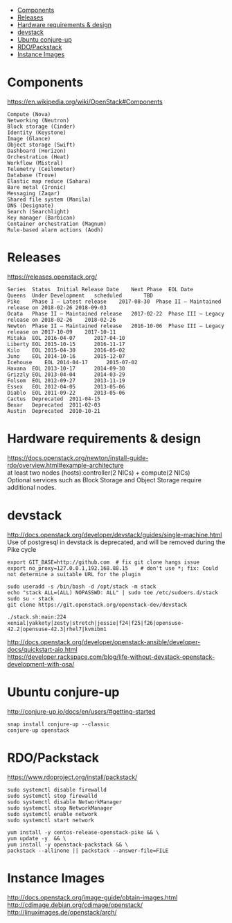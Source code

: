 <!-- TOC -->

- [Components](#components)
- [Releases](#releases)
- [Hardware requirements & design](#hardware-requirements--design)
- [devstack](#devstack)
- [Ubuntu conjure-up](#ubuntu-conjure-up)
- [RDO/Packstack](#rdopackstack)
- [Instance Images](#instance-images)

<!-- /TOC -->
# Components
https://en.wikipedia.org/wiki/OpenStack#Components

    Compute (Nova)
    Networking (Neutron)
    Block storage (Cinder)
    Identity (Keystone)
    Image (Glance)
    Object storage (Swift)
    Dashboard (Horizon)
    Orchestration (Heat)
    Workflow (Mistral)
    Telemetry (Ceilometer)
    Database (Trove)
    Elastic map reduce (Sahara)
    Bare metal (Ironic)
    Messaging (Zaqar)
    Shared file system (Manila)
    DNS (Designate)
    Search (Searchlight)
    Key manager (Barbican)
    Container orchestration (Magnum)
    Rule-based alarm actions (Aodh)

# Releases
https://releases.openstack.org/

    Series	Status	Initial Release Date	Next Phase	EOL Date
    Queens	Under Development	scheduled	 	TBD
    Pike	Phase I – Latest release	2017-08-30	Phase II – Maintained release on 2018-02-26	2018-09-03
    Ocata	Phase II – Maintained release	2017-02-22	Phase III – Legacy release on 2018-02-26	2018-02-26
    Newton	Phase II – Maintained release	2016-10-06	Phase III – Legacy release on 2017-10-09	2017-10-11
    Mitaka	EOL	2016-04-07	 	2017-04-10
    Liberty	EOL	2015-10-15	 	2016-11-17
    Kilo	EOL	2015-04-30	 	2016-05-02
    Juno	EOL	2014-10-16	 	2015-12-07
    Icehouse	EOL	2014-04-17	 	2015-07-02
    Havana	EOL	2013-10-17	 	2014-09-30
    Grizzly	EOL	2013-04-04	 	2014-03-29
    Folsom	EOL	2012-09-27	 	2013-11-19
    Essex	EOL	2012-04-05	 	2013-05-06
    Diablo	EOL	2011-09-22	 	2013-05-06
    Cactus	Deprecated	2011-04-15
    Bexar	Deprecated	2011-02-03
    Austin	Deprecated	2010-10-21

# Hardware requirements & design
https://docs.openstack.org/newton/install-guide-rdo/overview.html#example-architecture  
at least two nodes (hosts):controller(2 NICs) + compute(2 NICs)  
Optional services such as Block Storage and Object Storage require additional nodes.

# devstack
http://docs.openstack.org/developer/devstack/guides/single-machine.html  
Use of postgresql in devstack is deprecated, and will be removed during the Pike cycle

    export GIT_BASE=http://github.com  # fix git clone hangs issue
    export no_proxy=127.0.0.1,192.168.88.15    # don't use *; fix: Could not determine a suitable URL for the plugin

    sudo useradd -s /bin/bash -d /opt/stack -m stack
    echo "stack ALL=(ALL) NOPASSWD: ALL" | sudo tee /etc/sudoers.d/stack
    sudo su - stack
    git clone https://git.openstack.org/openstack-dev/devstack

    ./stack.sh:main:224     xenial|yakkety|zesty|stretch|jessie|f24|f25|f26|opensuse-42.2|opensuse-42.3|rhel7|kvmibm1

http://docs.openstack.org/developer/openstack-ansible/developer-docs/quickstart-aio.html  
https://developer.rackspace.com/blog/life-without-devstack-openstack-development-with-osa/  

# Ubuntu conjure-up
http://conjure-up.io/docs/en/users/#getting-started

    snap install conjure-up --classic
    conjure-up openstack

# RDO/Packstack
https://www.rdoproject.org/install/packstack/

    sudo systemctl disable firewalld
    sudo systemctl stop firewalld
    sudo systemctl disable NetworkManager
    sudo systemctl stop NetworkManager
    sudo systemctl enable network
    sudo systemctl start network

    yum install -y centos-release-openstack-pike && \
    yum update -y  && \
    yum install -y openstack-packstack && \
    packstack --allinone || packstack --answer-file=FILE    

# Instance Images
http://docs.openstack.org/image-guide/obtain-images.html  
http://cdimage.debian.org/cdimage/openstack/  
http://linuximages.de/openstack/arch/    